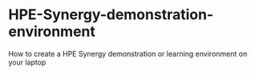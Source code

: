 # HPE-Synergy-demonstration-environment
How to create a HPE Synergy demonstration or learning environment on your laptop
